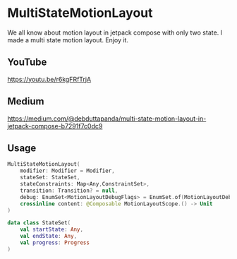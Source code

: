 # MultiStateMotionLayout

We all know about motion layout in jetpack compose with only two state. I made a multi state motion layout. Enjoy it.

## YouTube
https://youtu.be/r6kgFRfTrjA

## Medium
https://medium.com/@debduttapanda/multi-state-motion-layout-in-jetpack-compose-b7291f7c0dc9

## Usage

```kotlin
MultiStateMotionLayout(
    modifier: Modifier = Modifier,
    stateSet: StateSet,
    stateConstraints: Map<Any,ConstraintSet>,
    transition: Transition? = null,
    debug: EnumSet<MotionLayoutDebugFlags> = EnumSet.of(MotionLayoutDebugFlags.NONE),
    crossinline content: @Composable MotionLayoutScope.() -> Unit
)
```

```kotlin
data class StateSet(
    val startState: Any,
    val endState: Any,
    val progress: Progress
)
```
